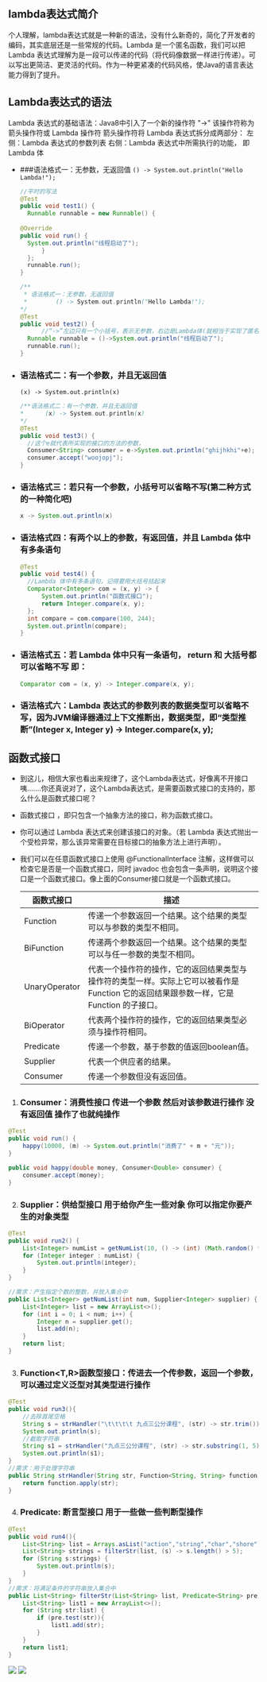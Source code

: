 ## lambda表达式简介
个人理解，lambda表达式就是一种新的语法，没有什么新奇的，简化了开发者的编码，其实底层还是一些常规的代码。Lambda 是一个匿名函数，我们可以把 Lambda 表达式理解为是一段可以传递的代码（将代码像数据一样进行传递）。可以写出更简洁、更灵活的代码。作为一种更紧凑的代码风格，使Java的语言表达能力得到了提升。

## Lambda表达式的语法
Lambda 表达式的基础语法：Java8中引入了一个新的操作符 "->" 该操作符称为箭头操作符或 Lambda 操作符
箭头操作符将 Lambda 表达式拆分成两部分：
左侧：Lambda 表达式的参数列表
右侧：Lambda 表达式中所需执行的功能， 即 Lambda 体
* ###语法格式一：无参数，无返回值
  `() -> System.out.println("Hello Lambda!");`
  ```java
  //平时的写法
  @Test
  public void test1() {
    Runnable runnable = new Runnable() {
        
  @Override
  public void run() {
    System.out.println("线程启动了");        
        }
    };
    runnable.run();
  }
  
  /**
   * 语法格式一：无参数，无返回值
   *        () -> System.out.println("Hello Lambda!");
  */
  @Test
  public void test2() {
        //“->”左边只有一个小括号，表示无参数，右边是Lambda体(就相当于实现了匿名内部类里面的方法了，(即就是一个可用的接口实现类了。))
    Runnable runnable = ()->System.out.println("线程启动了");    
    runnable.run();
  }
  ```
* ### 语法格式二：有一个参数，并且无返回值
  `(x) -> System.out.println(x)`
  ```java
  /**语法格式二：有一个参数，并且无返回值
  *      (x) -> System.out.println(x)
  */
  @Test
  public void test3() {
    //这个e就代表所实现的接口的方法的参数，
    Consumer<String> consumer = e->System.out.println("ghijhkhi"+e);
    consumer.accept("woojopj");
  }
  ```
* ### 语法格式三：若只有一个参数，小括号可以省略不写(第二种方式的一种简化吧)
  ```java
  x -> System.out.println(x)
  ``` 
* ### 语法格式四：有两个以上的参数，有返回值，并且 Lambda 体中有多条语句
  ```java
  @Test
  public void test4() {
    //Lambda 体中有多条语句，记得要用大括号括起来
    Comparator<Integer> com = (x, y) -> {
        System.out.println("函数式接口");
        return Integer.compare(x, y);
    };
    int compare = com.compare(100, 244);
    System.out.println(compare);
  }
  ```
* ### 语法格式五：若 Lambda 体中只有一条语句， return 和 大括号都可以省略不写 即：
  ```java
  Comparator com = (x, y) -> Integer.compare(x, y);
  ```
* ### 语法格式六：Lambda 表达式的参数列表的数据类型可以省略不写，因为JVM编译器通过上下文推断出，数据类型，即“类型推断”(Integer x, Integer y) -> Integer.compare(x, y);

## 函数式接口
* 到这儿，相信大家也看出来规律了，这个Lambda表达式，好像离不开接口咦.......你还真说对了，这个Lambda表达式，是需要函数式接口的支持的，那么什么是函数式接口呢？
* 函数式接口 ，即只包含一个抽象方法的接口，称为函数式接口。
* 你可以通过 Lambda 表达式来创建该接口的对象。（若 Lambda 表达式抛出一个受检异常，那么该异常需要在目标接口的抽象方法上进行声明）。
* 我们可以在任意函数式接口上使用 @FunctionalInterface 注解，这样做可以检查它是否是一个函数式接口，同时 javadoc 也会包含一条声明，说明这个接口是一个函数式接口。像上面的Consumer接口就是一个函数式接口。

  函数式接口|描述
  -|-
  Function|传递一个参数返回一个结果。这个结果的类型可以与参数的类型不相同。
  BiFunction|传递两个参数返回一个结果。这个结果的类型可以与任一参数的类型不相同。
  UnaryOperator|代表一个操作符的操作，它的返回结果类型与操作符的类型一样。实际上它可以被看作是Function 它的返回结果跟参数一样，它是Function 的子接口。
  BiOperator|代表两个操作符的操作，它的返回结果类型必须与操作符相同。
  Predicate|传递一个参数，基于参数的值返回boolean值。
  Supplier|代表一个供应者的结果。
  Consumer|传递一个参数但没有返回值。

1. ### Consumer<T>：消费性接口       传进一个参数 然后对该参数进行操作 没有返回值 操作了也就纯操作
  ```java
  @Test
  public void run() {
      happy(10000, (m) -> System.out.println("消费了" + m + "元"));
  }

  public void happy(double money, Consumer<Double> consumer) {
      consumer.accept(money);
  }
  ```
2. ### Supplier<T>：供给型接口        用于给你产生一些对象 你可以指定你要产生的对象类型
  ```java
  @Test
  public void run2() {
      List<Integer> numList = getNumList(10, () -> (int) (Math.random() * 100));
      for (Integer integer : numList) {
          System.out.println(integer);
      }
  }

  //需求：产生指定个数的整数，并放入集合中
  public List<Integer> getNumList(int num, Supplier<Integer> supplier) {
      List<Integer> list = new ArrayList<>();
      for (int i = 0; i < num; i++) {
          Integer n = supplier.get();
          list.add(n);
      }
      return list;
  }
  ```
3. ### Function<T,R>函数型接口：传进去一个传参数，返回一个参数，可以通过定义泛型对其类型进行操作
  ```java
  @Test
  public void run3(){
      //去除首尾空格
      String s = strHandler("\t\t\t\t 九点三公分课程", (str) -> str.trim());
      System.out.println(s);
      //截取字符串
      String s1 = strHandler("九点三公分课程", (str) -> str.substring(1, 5));
      System.out.println(s1);
  }
  //需求：用于处理字符串
  public String strHandler(String str, Function<String, String> function) {
      return function.apply(str);
  }
  ```
4. ### Predicate<T>: 断言型接口 用于一些做一些判断型操作
  ```java
  @Test
  public void run4(){
      List<String> list = Arrays.asList("action","string","char","shore");
      List<String> strings = filterStr(list, (s) -> s.length() > 5);
      for (String s:strings) {
          System.out.println(s);
      }
  }
  //需求：将满足条件的字符串放入集合中
  public List<String> filterStr(List<String> list, Predicate<String> pre){
      List<String> list1 = new ArrayList<>();
      for (String str:list) {
          if (pre.test(str)){
              list1.add(str);
          }
      }
      return list1;
  }
  ```
  ![](https://img-blog.csdn.net/20180815111535990?watermark/2/text/aHR0cHM6Ly9ibG9nLmNzZG4ubmV0L0lUX2xhb2JhaQ==/font/5a6L5L2T/fontsize/400/fill/I0JBQkFCMA==/dissolve/70)
  ![](https://img-blog.csdn.net/20180815111506500?watermark/2/text/aHR0cHM6Ly9ibG9nLmNzZG4ubmV0L0lUX2xhb2JhaQ==/font/5a6L5L2T/fontsize/400/fill/I0JBQkFCMA==/dissolve/70)